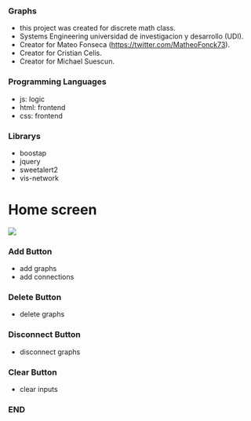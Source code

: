 ### Graphs

- this project was created for discrete math class.
- Systems Engineering universidad de investigacion y desarrollo (UDI).
- Creator for Mateo Fonseca (https://twitter.com/MatheoFonck73).
- Creator for Cristian Celis.
- Creator for Michael Suescun.


### Programming Languages

- js: logic
- html: frontend
- css: frontend

### Librarys

- boostap
- jquery
- sweetalert2
- vis-network

# Home screen
![](https://imagizer.imageshack.com/img922/3359/AGLgEm.png)

### Add Button
- add graphs 
- add connections 

### Delete Button
- delete graphs

### Disconnect Button
- disconnect graphs 

### Clear Button
- clear inputs

### END